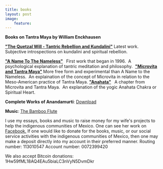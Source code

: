 ```yaml
---
title: books
layout: post
image:
    feature: 
---
```

<strong>Books on Tantra Maya by William Enckhausen </strong>


<strong> <a href="https://quetzalwill.github.io/quetzalwill/tantric-rebellion-and-kundalini.pdf" download="tantric-rebellion-and-kundalini.pdf">"The Quetzal Will - Tantric Rebellion and Kundalini"</a>  </strong>  Latest work.  Subjective introspections on kundalini and spiritual rebellion.  


<strong>
<a href="https://quetzalwill.github.io/quetzalwill/a-name-to-the-nameless.pdf" download="a-name-to-the-nameless.pdf">"A Name To The Nameless"</a>  </strong> First work that began in 1996.  A psychological explanation of tantric meditation and philosophy. 

<strong>
 <a href="https://quetzalwill.github.io/quetzalwill/microvita-and-tantra-maya.pdf" download="microvita-and-tantra-maya.pdf">"Microvita and Tantra Maya"</a>  </strong> More free form and experimental than A Name to the Nameless.  An explaination of the concept of Microvita in relation to the Meso-American practice of Tantra Maya. 

<strong>
 <a href="https://quetzalwill.github.io/quetzalwill/anahata.pdf" download="anahata.pdf">"Anahata"</a> </strong>  A chapter from Microvita and Tantra Maya.  An explanation of the yogic Anahata Chakra or Spiritual Heart. 

<strong>Complete Works of Anandamurti</strong>: <a href="https://cmdr0.blaucloud.de/index.php/s/VZXchJaawWf93SI">Download</a>

<strong>Music</strong>: <a href="https://quetzalwill.github.io/quetzalwill/la-flauta-de-bambu/">The Bamboo Flute</a>

I use my essays, books and music to raise money for my wife's projects to help the indigenous communities of Mexico. One can see her work on <a href="facebook.com/clinica.misterio"> Facebook.</a>  If one would like to donate for the books, music, or our social service activities with the indigenous communities of Mexico, then one may make a deposit directly into my account in their preferred manner.  Routing number: 113010547   Account number: 0072399420

We also accept Bitcoin donations: 1Hw59fML18AQ4EAu5biaLC3nVyN5DvmDkr


